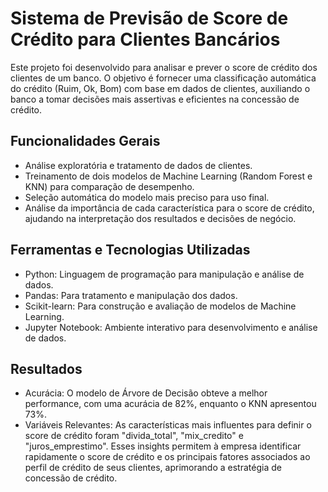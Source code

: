 # Sistema de Previsão de Score de Crédito para Clientes Bancários
Este projeto foi desenvolvido para analisar e prever o score de crédito dos clientes de um banco. O objetivo é fornecer uma classificação automática do crédito (Ruim, Ok, Bom) com base em dados de clientes, auxiliando o banco a tomar decisões mais assertivas e eficientes na concessão de crédito.

## Funcionalidades Gerais
- Análise exploratória e tratamento de dados de clientes.
- Treinamento de dois modelos de Machine Learning (Random Forest e KNN) para comparação de desempenho.
- Seleção automática do modelo mais preciso para uso final.
- Análise da importância de cada característica para o score de crédito, ajudando na interpretação dos resultados e decisões de negócio.

## Ferramentas e Tecnologias Utilizadas
- Python: Linguagem de programação para manipulação e análise de dados.
- Pandas: Para tratamento e manipulação dos dados.
- Scikit-learn: Para construção e avaliação de modelos de Machine Learning.
- Jupyter Notebook: Ambiente interativo para desenvolvimento e análise de dados.

## Resultados
- Acurácia: O modelo de Árvore de Decisão obteve a melhor performance, com uma acurácia de 82%, enquanto o KNN apresentou 73%.
- Variáveis Relevantes: As características mais influentes para definir o score de crédito foram "divida_total", "mix_credito" e "juros_emprestimo".
Esses insights permitem à empresa identificar rapidamente o score de crédito e os principais fatores associados ao perfil de crédito de seus clientes, aprimorando a estratégia de concessão de crédito.